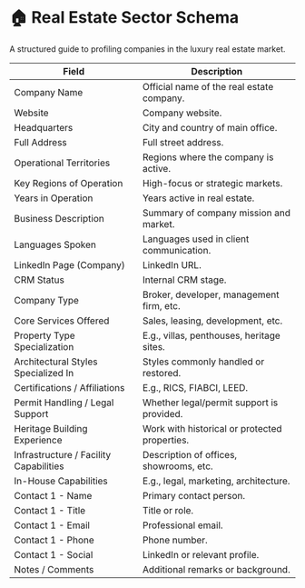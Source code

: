 # 🏠 Real Estate Sector Schema

A structured guide to profiling companies in the luxury real estate market.

| **Field** | **Description** |
|----------|-----------------|
| Company Name | Official name of the real estate company. |
| Website | Company website. |
| Headquarters | City and country of main office. |
| Full Address | Full street address. |
| Operational Territories | Regions where the company is active. |
| Key Regions of Operation | High-focus or strategic markets. |
| Years in Operation | Years active in real estate. |
| Business Description | Summary of company mission and market. |
| Languages Spoken | Languages used in client communication. |
| LinkedIn Page (Company) | LinkedIn URL. |
| CRM Status | Internal CRM stage. |
| Company Type | Broker, developer, management firm, etc. |
| Core Services Offered | Sales, leasing, development, etc. |
| Property Type Specialization | E.g., villas, penthouses, heritage sites. |
| Architectural Styles Specialized In | Styles commonly handled or restored. |
| Certifications / Affiliations | E.g., RICS, FIABCI, LEED. |
| Permit Handling / Legal Support | Whether legal/permit support is provided. |
| Heritage Building Experience | Work with historical or protected properties. |
| Infrastructure / Facility Capabilities | Description of offices, showrooms, etc. |
| In-House Capabilities | E.g., legal, marketing, architecture. |
| Contact 1 - Name | Primary contact person. |
| Contact 1 - Title | Title or role. |
| Contact 1 - Email | Professional email. |
| Contact 1 - Phone | Phone number. |
| Contact 1 - Social | LinkedIn or relevant profile. |
| Notes / Comments | Additional remarks or background. |
